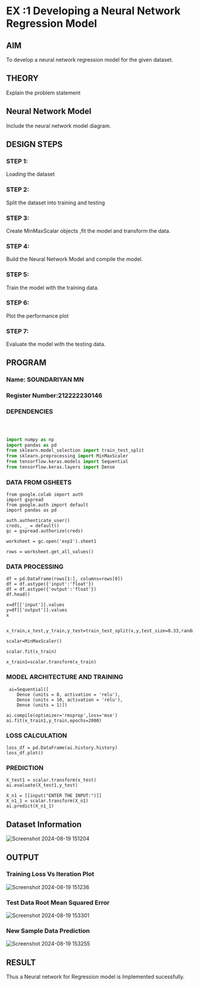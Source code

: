 # EX :1  Developing a Neural Network Regression Model

## AIM

To develop a neural network regression model for the given dataset.

## THEORY

Explain the problem statement

## Neural Network Model

Include the neural network model diagram.

## DESIGN STEPS

### STEP 1:

Loading the dataset

### STEP 2:

Split the dataset into training and testing

### STEP 3:

Create MinMaxScalar objects ,fit the model and transform the data.

### STEP 4:

Build the Neural Network Model and compile the model.

### STEP 5:

Train the model with the training data.

### STEP 6:

Plot the performance plot

### STEP 7:

Evaluate the model with the testing data.

## PROGRAM
### Name: SOUNDARIYAN MN
### Register Number:212222230146

### DEPENDENCIES
```python



import numpy as np
import pandas as pd
from sklearn.model_selection import train_test_split
from sklearn.preprocessing import MinMaxScaler
from tensorflow.keras.models import Sequential
from tensorflow.keras.layers import Dense


```
### DATA FROM GSHEETS
```
from google.colab import auth
import gspread
from google.auth import default
import pandas as pd

auth.authenticate_user()
creds, _ = default()
gc = gspread.authorize(creds)

worksheet = gc.open('exp1').sheet1

rows = worksheet.get_all_values()
```
### DATA PROCESSING
```
df = pd.DataFrame(rows[1:], columns=rows[0])
df = df.astype({'input':'float'})
df = df.astype({'output':'float'})
df.head()

x=df[['input']].values
y=df[['output']].values
x


x_train,x_test,y_train,y_test=train_test_split(x,y,test_size=0.33,random_state=33)

scalar=MinMaxScaler()

scalar.fit(x_train)

x_train1=scalar.transform(x_train)

```

### MODEL ARCHITECTURE AND TRAINING
```
 ai=Sequential([
    Dense (units = 8, activation = 'relu'),
    Dense (units = 10, activation = 'relu'),
    Dense (units = 1)])

ai.compile(optimizer='rmsprop',loss='mse')
ai.fit(x_train1,y_train,epochs=2000)
```
### LOSS CALCULATION

```
loss_df = pd.DataFrame(ai.history.history)
loss_df.plot()
```

### PREDICTION
```
X_test1 = scalar.transform(x_test)
ai.evaluate(X_test1,y_test)

X_n1 = [[input("ENTER THE INPUT:")]]
X_n1_1 = scalar.transform(X_n1)
ai.predict(X_n1_1)
```

## Dataset Information
![Screenshot 2024-08-19 151204](https://github.com/user-attachments/assets/9caf09c2-ee46-43f2-b64d-8b8ddea04356)



## OUTPUT

### Training Loss Vs Iteration Plot
![Screenshot 2024-08-19 151236](https://github.com/user-attachments/assets/cc6905ad-aa76-49c7-9020-db4571fa9b78)


### Test Data Root Mean Squared Error
![Screenshot 2024-08-19 153301](https://github.com/user-attachments/assets/4da39e9f-f197-46e1-bddc-3038e03cd4b7)


### New Sample Data Prediction
![Screenshot 2024-08-19 153255](https://github.com/user-attachments/assets/71b2fc35-0cfc-41a7-8881-0f2e239bf4d2)


## RESULT

Thus a Neural network for Regression model is Implemented sucessfully.
